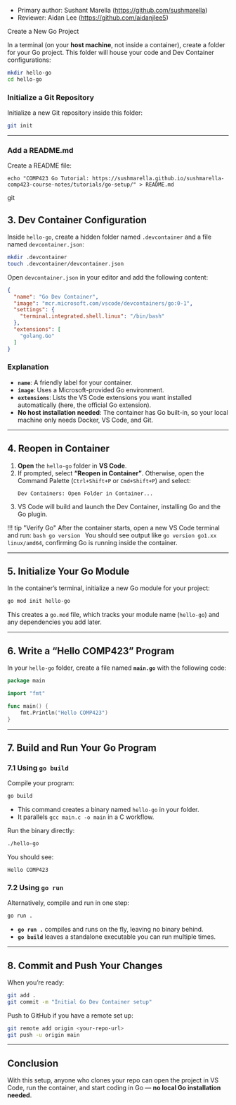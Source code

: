 
* Primary author: Sushant Marella (https://github.com/sushmarella)
* Reviewer: Aidan Lee (https://github.com/aidanjlee5)

Create a New Go Project

In a terminal (on your **host machine**, not inside a container), create a folder for your Go project. This folder will house your code and Dev Container configurations:

```bash
mkdir hello-go
cd hello-go
```

### Initialize a Git Repository

Initialize a new Git repository inside this folder:

```bash
git init
```

---


### Add a README.md

Create a README file: 

```
echo "COMP423 Go Tutorial: https://sushmarella.github.io/sushmarella-comp423-course-notes/tutorials/go-setup/" > README.md
```
git
## 3. Dev Container Configuration

Inside `hello-go`, create a hidden folder named `.devcontainer` and a file named `devcontainer.json`:

```bash
mkdir .devcontainer
touch .devcontainer/devcontainer.json
```

Open `devcontainer.json` in your editor and add the following content:

```json title=".devcontainer/devcontainer.json"
{
  "name": "Go Dev Container",
  "image": "mcr.microsoft.com/vscode/devcontainers/go:0-1",
  "settings": {
    "terminal.integrated.shell.linux": "/bin/bash"
  },
  "extensions": [
    "golang.Go"
  ]
}
```

### Explanation
- **`name`**: A friendly label for your container.
- **`image`**: Uses a Microsoft-provided Go environment.  
- **`extensions`**: Lists the VS Code extensions you want installed automatically (here, the official Go extension).
- **No host installation needed**: The container has Go built-in, so your local machine only needs Docker, VS Code, and Git.

---

## 4. Reopen in Container

1. **Open** the `hello-go` folder in **VS Code**.
2. If prompted, select **“Reopen in Container”**. Otherwise, open the Command Palette (`Ctrl+Shift+P` or `Cmd+Shift+P`) and select:
   ```
   Dev Containers: Open Folder in Container...
   ```
3. VS Code will build and launch the Dev Container, installing Go and the Go plugin.

!!! tip "Verify Go"
    After the container starts, open a new VS Code terminal and run:
    ```bash
    go version
    ```
    You should see output like `go version go1.xx linux/amd64`, confirming Go is running inside the container.

---

## 5. Initialize Your Go Module

In the container’s terminal, initialize a new Go module for your project:

```bash
go mod init hello-go
```

This creates a `go.mod` file, which tracks your module name (`hello-go`) and any dependencies you add later.

---

## 6. Write a “Hello COMP423” Program

In your `hello-go` folder, create a file named **`main.go`** with the following code:

```go title="main.go"
package main

import "fmt"

func main() {
    fmt.Println("Hello COMP423")
}
```

---

## 7. Build and Run Your Go Program

### 7.1 Using `go build`
Compile your program:

```bash
go build
```

- This command creates a binary named `hello-go` in your folder.
- It parallels `gcc main.c -o main` in a C workflow.

Run the binary directly:

```bash
./hello-go
```

You should see:

```
Hello COMP423
```

### 7.2 Using `go run`
Alternatively, compile and run in one step:

```bash
go run .
```

- **`go run .`** compiles and runs on the fly, leaving no binary behind.
- **`go build`** leaves a standalone executable you can run multiple times.


---

## 8. Commit and Push Your Changes

When you’re ready:

```bash
git add .
git commit -m "Initial Go Dev Container setup"
```

Push to GitHub if you have a remote set up:

```bash
git remote add origin <your-repo-url>
git push -u origin main
```

---

## Conclusion
  

With this setup, anyone who clones your repo can open the project in VS Code, run the container, and start coding in Go — **no local Go installation needed**.